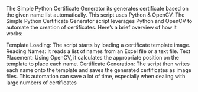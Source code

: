 The Simple Python Certificate Generator its generates certificate based on the given name list automatically.
This script uses Python & OpenCV.
The Simple Python Certificate Generator script leverages Python and OpenCV to automate the creation of certificates. Here’s a brief overview of how it works:

Template Loading: The script starts by loading a certificate template image.
Reading Names: It reads a list of names from an Excel file or a text file.
Text Placement: Using OpenCV, it calculates the appropriate position on the template to place each name.
Certificate Generation: The script then writes each name onto the template and saves the generated certificates as image files.
This automation can save a lot of time, especially when dealing with large numbers of certificates
